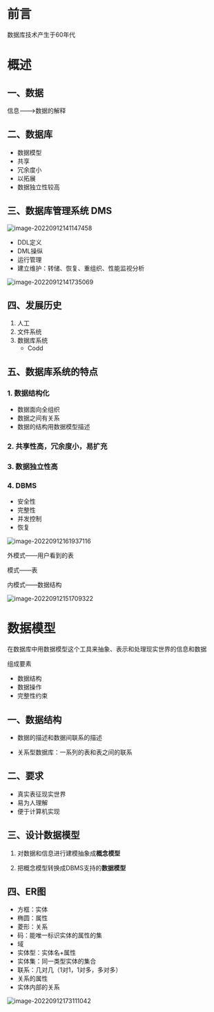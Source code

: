 # 前言

数据库技术产生于60年代

# 概述

## 一、数据

信息--->数据的解释

## 二、数据库

- 数据模型
- 共享
- 冗余度小
- 以拓展
- 数据独立性较高

## 三、数据库管理系统 DMS

![image-20220912141147458](C:\Users\imdan\AppData\Roaming\Typora\typora-user-images\image-20220912141147458.png)

- DDL定义
- DML操纵
- 运行管理
- 建立维护：转储、恢复、重组织、性能监视分析

![image-20220912141735069](C:\Users\imdan\AppData\Roaming\Typora\typora-user-images\image-20220912141735069.png)

## 四、发展历史

1. 人工
2. 文件系统
3. 数据库系统
   - Codd

## 五、数据库系统的特点

### 1. 数据结构化

- 数据面向全组织
- 数据之间有关系
- 数据的结构用数据模型描述

### 2. 共享性高，冗余度小，易扩充

### 3. 数据独立性高

### 4. DBMS

- 安全性
- 完整性
- 并发控制
- 恢复

![image-20220912161937116](C:\Users\imdan\AppData\Roaming\Typora\typora-user-images\image-20220912161937116.png)

外模式——用户看到的表

模式——表

内模式——数据结构

![image-20220912151709322](C:\Users\imdan\AppData\Roaming\Typora\typora-user-images\image-20220912151709322.png)

# 数据模型

在数据库中用数据模型这个工具来抽象、表示和处理现实世界的信息和数据

组成要素

- 数据结构
- 数据操作
- 完整性约束

## 一、数据结构

- 数据的描述和数据间联系的描述

- 关系型数据库：一系列的表和表之间的联系

## 二、要求

- 真实表征现实世界
- 易为人理解
- 便于计算机实现

## 三、设计数据模型

1. 对数据和信息进行建模抽象成**概念模型**

2. 把概念模型转换成DBMS支持的**数据模型**

## 四、ER图

- 方框：实体
- 椭圆：属性
- 菱形：关系
- 码：能唯一标识实体的属性的集
- 域
- 实体型：实体名+属性
- 实体集：同一类型实体的集合
- 联系：几对几（1对1，1对多，多对多）
- 关系的属性
- 实体内部的关系

![image-20220912173111042](C:\Users\imdan\AppData\Roaming\Typora\typora-user-images\image-20220912173111042.png)













